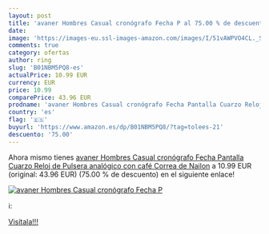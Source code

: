 ```yaml
---
layout: post
title: 'avaner Hombres Casual cronógrafo Fecha P al 75.00 % de descuento'
date: 
image: 'https://images-eu.ssl-images-amazon.com/images/I/51vAWPVO4CL._SL200_.jpg'
comments: true
category: ofertas
author: ring
slug: 'B01NBM5PQ8-es'
actualPrice: 10.99 EUR
currency: EUR
price: 10.99
comparePrice: 43.96 EUR
prodname: 'avaner Hombres Casual cronógrafo Fecha Pantalla Cuarzo Reloj de Pulsera analógico con café Correa de Nailon'
country: 'es'
flag: '🇪🇸'
buyurl: 'https://www.amazon.es/dp/B01NBM5PQ8/?tag=tolees-21'
descuento: '75.00'
---
```


Ahora mismo tienes [avaner Hombres Casual cronógrafo Fecha Pantalla Cuarzo Reloj de Pulsera analógico con café Correa de Nailon](https://www.amazon.es/dp/B01NBM5PQ8/?tag=tolees-21) a 10.99 EUR (original: 43.96 EUR) (75.00 %  de descuento) en el siguiente enlace!

[![avaner Hombres Casual cronógrafo Fecha P](https://images-eu.ssl-images-amazon.com/images/I/51vAWPVO4CL._SL200_.jpg)](https://www.amazon.es/dp/B01NBM5PQ8/?tag=tolees-21)

ℹ️:


[Visítala!!!](https://www.amazon.es/dp/B01NBM5PQ8/?tag=tolees-21)
